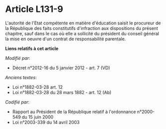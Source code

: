 # Article L131-9

L'autorité de l'Etat compétente en matière d'éducation saisit le procureur de la République des faits constitutifs
d'infraction aux dispositions du présent chapitre, sauf dans le cas où elle a sollicité du président du conseil général la
mise en oeuvre d'un contrat de responsabilité parentale.

**Liens relatifs à cet article**

_Modifié par_:

  - Décret n°2012-16 du 5 janvier 2012 - art. 7 (VD)

_Anciens textes_:

  - Loi n°1882-03-28 art. 12
  - Loi n°1882-03-28 du 28 mars 1882 - art. 12 (Ab)

_Codifié par_:

  - Rapport au Président de la République relatif à l'ordonnance n°2000-549 du 15 juin 2000
  - Loi n°2003-339 du 14 avril 2003

